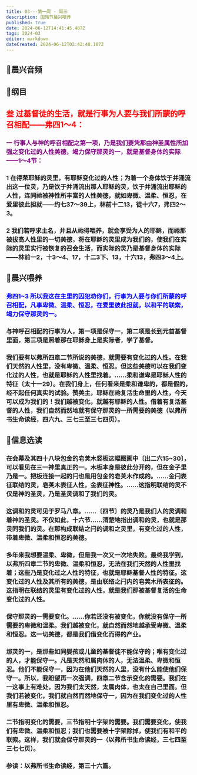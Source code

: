 ```yaml
---
title: 03---第一周 · 周三
description: 国殇节晨兴喂养
published: true
date: 2024-06-12T14:41:45.407Z
tags: 2024-03
editor: markdown
dateCreated: 2024-06-12T02:42:48.107Z
---
```


## 🎵晨兴音频

## 📖纲目

## <font color=red>叁    过基督徒的生活，就是行事为人要与我们所蒙的呼召相配——弗四1～4：</font>

### <font color=purple>一    行事人与神的呼召相配之第一项，乃是我们要凭那由神圣属性所加强之变化过的人性美德，竭力保守那灵的一，就是基督身体的实际——1～4节：</font>

### 1    在得荣耶稣的灵里，有耶稣变化过的人性；为着一个身体饮于并涌流出这一位灵，乃是饮于并涌流出那人耶稣的灵，饮于并涌流出耶稣的人性，连同祂被神性所丰富的人性美德，就如卑微、温柔、恒忍，在爱里彼此担就——约七37～39上，林前十二13，徒十六7，弗四2～3。

### 2    我们若呼求主名，并且从祂得喂养，就会享受为人的耶稣，而祂那被拔高人性里的一切美德，将在耶稣的灵里成为我们的，使我们在实际的灵里实行被恢复的召会生活，而实际的灵乃是基督身体的实际——林前一2，十3～4、17，十二3下、13，十六13，弗四3～4上。

## 📖晨兴喂养

### <font color=blue>弗四1~3    所以我这在主里的囚犯劝你们，行事为人要与你们所蒙的呼召相配，凡事卑微、温柔、恒忍，在爱里彼此担就，以和平的联索，竭力保守那灵的一。</font>

### 与神呼召相配的行事为人，第一项是保守一，第二项是长到元首基督里面，第三项是照着那在耶稣身上是实际者，学了基督。

### 我们要有以弗所四章二节所说的美德，就需要有变化过的人性。在我们天然的人性里，没有卑微、温柔、恒忍。但这些美德可以在我们变化过的人性，也就是耶稣的人性里找着。……柔和谦卑是耶稣人性的特征〔太十一29〕。在我们身上，任何看来是柔和谦卑的，都是假的，经不起任何真实的试验。赞美主，耶稣在祂复活生命里的人性，今天可以成为我们的！我们越被变化，就越有耶稣的人性。借着有复活基督的人性，我们自然而然地就有保守那灵的一所需要的美德（以弗所书生命读经，四六九、三七三至三七四页）。

## 📖信息选读

### 在会幕及其四十八块包金的皂荚木竖板这幅图画中〔出二六15~30〕，可以看见在三一神里真正的一。木板本身是彼此分开的，但在金子里乃是一。把板连接一起的闩也是用包金的皂荚木作成的。……金闩表征联结的灵，皂荚木表征人性，金表征神性。……这指明联结的灵不仅是神的圣灵，乃是圣灵调和了我们的灵。

### 这调和的灵可见于罗马八章。……〔四节〕的灵乃是我们人的灵调和着神的圣灵。不仅如此，十六节……清楚地指出调和的灵，也就是那灵同我们的灵。在那构成联结之闩的调和之灵里，有变化过的人性，带着卑微、温柔和恒忍的美德。

### 多年来我想要温柔、卑微，但是我一次又一次地失败。最终我学到，以弗所四章二节的卑微、温柔和恒忍，无法在我们天然的人性里找着；这些乃是变化过之人性的特征，也就是耶稣基督人性的特征。这变化过的人性及其所有的美德，是由联络之闩内的皂荚木所表征的。这指明在联结的灵里有变化过的人性，就是我们那被基督复活的生命变化过的人性。

### 保守那灵的一需要变化。……你若还没有被变化，你就没有保守一所需要的卑微和温柔。我们越被变化，就自然而然地越承受卑微、温柔和恒忍。这一切美德，都是我们借变化而得的产业。

### 那灵的一，是那些如同婴孩或儿童的基督徒不能保守的；唯有变化过的人，才能保守一。凡是天然和属肉体的人，无法温柔、卑微和恒忍。他们不能保守一，因为在他们天然的人里，没有什么能使他们保守一。所以，我盼望再一次强调，四章二节含示变化的需要。我们在一这事上有难处，因为我们太天然，太属肉体，也太在自己里面。但我们若被变化，我们就自然而然地保守一，因为在我们变化过的人性里有卑微、温柔和恒忍。

### 二节指明变化的需要，三节指明十字架的需要。我们需要变化，使我们有卑微、温柔和恒忍；我们也需要被十字架除掉，使我们有和平的联索。这样，我们就会保守那灵的一（以弗所书生命读经，三七四至三七七页）。

### 参读：以弗所书生命读经，第三十六篇。
<!-- Google tag (gtag.js) -->
<script async src="https://www.googletagmanager.com/gtag/js?id=G-1P8709Z16T"></script>
<script>
  window.dataLayer = window.dataLayer || [];
  function gtag(){dataLayer.push(arguments);}
  gtag('js', new Date());

  gtag('config', 'G-1P8709Z16T');
</script>